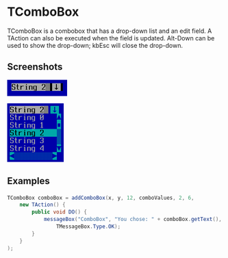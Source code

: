 TComboBox
=========

TComboBox is a combobox that has a drop-down list and an edit field.  A TAction can also be executed when the field is updated.  Alt-Down can be used to show the drop-down; kbEsc will close the drop-down.

Screenshots
-----------

![combobox_1](uploads/f5a2799aab4ddfc67fab41e5772122e9/combobox_1.png)

![combobox_2](uploads/2aa83c98d7b4eeee5c823d1b71677e7b/combobox_2.png)

Examples
--------

```Java
TComboBox comboBox = addComboBox(x, y, 12, comboValues, 2, 6,
    new TAction() {
        public void DO() {
            messageBox("ComboBox", "You chose: " + comboBox.getText(),
                TMessageBox.Type.OK);
        }
    }
);
```

